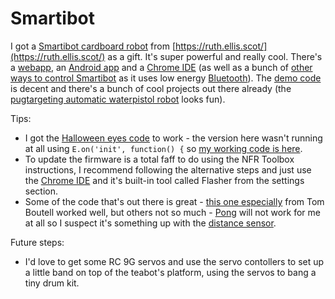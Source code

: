 # Smartibot

I got a [Smartibot cardboard robot](https://www.kickstarter.com/projects/460355237/smartibot-the-worlds-first-ai-enabled-cardboard-ro) from [https://ruth.ellis.scot/](https://ruth.ellis.scot/) as a gift. It's super powerful and really cool. There's a [webapp](https://thecraftyrobot.github.io/smartibot_webpad/), an [Android app](https://play.google.com/store/apps/details?id=com.raa.smartibot&hl=en_GB) and a [Chrome IDE](https://chrome.google.com/webstore/detail/espruino-web-ide/bleoifhkdalbjfbobjackfdifdneehpo?hl=en) (as well as a bunch of [other ways to control Smartibot](http://www.espruino.com/Quick+Start+BLE#smartibot) as it uses low energy [Bluetooth](https://www.espruino.com/Web%20Bluetooth)). The [demo code](http://www.espruino.com/Smartibot) is decent and there's a bunch of cool projects out there already (the [pugtargeting automatic waterpistol robot](https://www.reddit.com/r/shittyrobots/comments/8u8l8c/i_made_a_pugtargeting_automatic_waterpistol_robot/) looks fun). 

Tips:
* I got the [Halloween eyes code](https://thecraftyrobot.net/blogs/projects/fun-diy-halloween-costumes) to work - the version here wasn't running at all using ```E.on('init', function() {```	 so [my working code is here](https://github.com/jonoellis/smartibot/blob/master/flashing-led-eyes.js).
* To update the firmware is a total faff to do using the NFR Toolbox instructions, I recommend following the alternative steps and just use the [Chrome IDE](https://chrome.google.com/webstore/detail/espruino-web-ide/bleoifhkdalbjfbobjackfdifdneehpo?hl=en) and it's built-in tool called Flasher from the settings section. 
* Some of the code that's out there is great - [this one especially](https://raw.githubusercontent.com/boutell/smartibot-scripts/master/wake-wander-nap-repeat.js) from Tom Boutell worked well, but others not so much - [Pong](https://crafty-robot.myshopify.com/blogs/projects/pong-with-the-smartibot-distance-sensors-and-led-matrix) will not work for me at all so I suspect it's something up with the [distance sensor](https://thecraftyrobot.net/blogs/projects/wall-avoiding-robot-with-distance-sensors-and-l-e-d-matrix). 

Future steps:
* I'd love to get some RC 9G servos and use the servo contollers to set up a little band on top of the teabot's platform, using the servos to bang a tiny drum kit. 
